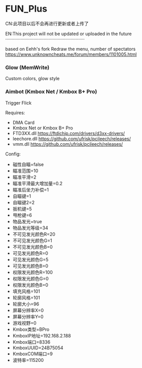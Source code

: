 # FUN_Plus

CN:此项目以后不会再进行更新或者上传了

EN:This project will not be updated or uploaded in the future
······························································

based on Eehh's fork
Redraw the menu, number of spectators
https://www.unknowncheats.me/forum/members/1101005.html

### Glow (MemWrite)
Custom colors, glow style
### Aimbot (Kmbox Net / Kmbox B+ Pro)
Trigger
Flick

Requires:
- DMA Card
- Kmbox Net or Kmbox B+ Pro
- FTD3XX.dll https://ftdichip.com/drivers/d3xx-drivers/
- leechore.dll https://github.com/ufrisk/pcileech/releases/
- vmm.dll https://github.com/ufrisk/pcileech/releases/

Config:
- 磁性自瞄=false
- 瞄准范围=10
- 瞄准平滑=2
- 瞄准平滑最大增加量=0.2
- 瞄准后坐力补偿=1
- 自瞄键=1
- 自瞄键2=2
- 扳机键=5
- 甩枪键=6
- 物品发光=true
- 物品发光等级=34
- 不可见发光颜色R=20
- 不可见发光颜色G=1
- 不可见发光颜色B=0
- 可见发光颜色R=0
- 可见发光颜色G=5
- 可见发光颜色B=0
- 权限发光颜色R=100
- 权限发光颜色G=0
- 权限发光颜色B=0
- 填充风格=101
- 轮廓风格=101
- 轮廓大小=96
- 屏幕分辨率X=0
- 屏幕分辨率Y=0
- 游戏视野=0
- Kmbox类型=BPro
- KmboxIP地址=192.168.2.188
- Kmbox端口=8336
- KmboxUUID=24B75054
- KmboxCOM端口=9
- 波特率=115200
